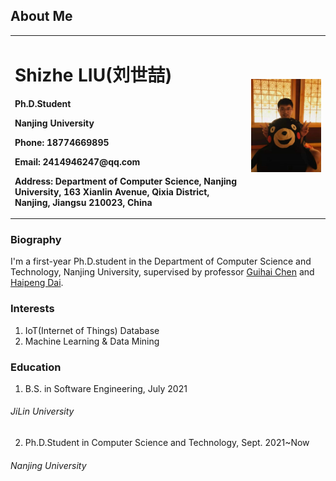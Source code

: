 ## About Me

<table border="0">
  <tr>
    <td width="75%">
      <h1>Shizhe LIU(刘世喆)</h1>
      <p><b>Ph.D.Student</b></p>
      <p><b>Nanjing University</b></p>
      <p><b>Phone: 18774669895</b></p>
      <p><b>Email: 2414946247@qq.com</b></p>
      <p><b>Address: Department of Computer Science, Nanjing University, 163 Xianlin Avenue, Qixia District, Nanjing, Jiangsu 210023, China</b></p>
    </td>
    <td width="25%">
      <img src="/image1.jpg" width="100%">
    </td>
  </tr>
</table>


### Biography

I'm a first-year Ph.D.student in the Department of Computer Science and Technology, Nanjing University, supervised by professor [Guihai Chen](http://cs.nju.edu.cn/gchen) and [Haipeng Dai](https://cs.nju.edu.cn/daihp/).



### Interests

1. IoT(Internet of Things) Database
2. Machine Learning & Data Mining


### Education
1. B.S. in Software Engineering, July 2021 
###### JiLin University

2. Ph.D.Student in Computer Science and Technology, Sept. 2021~Now
###### Nanjing University
